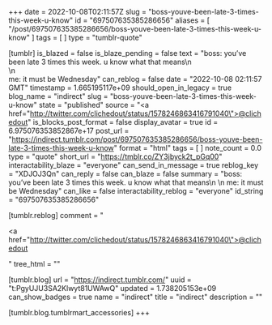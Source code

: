 +++
date = 2022-10-08T02:11:57Z
slug = "boss-youve-been-late-3-times-this-week-u-know"
id = "697507635385286656"
aliases = [ "/post/697507635385286656/boss-youve-been-late-3-times-this-week-u-know" ]
tags = [ ]
type = "tumblr-quote"

[tumblr]
is_blazed = false
is_blaze_pending = false
text = "boss: you’ve been late 3 times this week. u know what that means\n<br/>\n<br/>me: it must be Wednesday"
can_reblog = false
date = "2022-10-08 02:11:57 GMT"
timestamp = 1.665195117e+09
should_open_in_legacy = true
blog_name = "indirect"
slug = "boss-youve-been-late-3-times-this-week-u-know"
state = "published"
source = "<a href=\"http://twitter.com/clichedout/status/1578246863416791040\">@clichedout</a>"
is_blocks_post_format = false
display_avatar = true
id = 6.975076353852867e+17
post_url = "https://indirect.tumblr.com/post/697507635385286656/boss-youve-been-late-3-times-this-week-u-know"
format = "html"
tags = [ ]
note_count = 0.0
type = "quote"
short_url = "https://tmblr.co/ZY3jbyck2t_pGq00"
interactability_blaze = "everyone"
can_send_in_message = true
reblog_key = "XDJOJ3Qn"
can_reply = false
can_blaze = false
summary = "boss: you’ve been late 3 times this week. u know what that means\n \n me: it must be Wednesday"
can_like = false
interactability_reblog = "everyone"
id_string = "697507635385286656"

[tumblr.reblog]
comment = "<p><a href=\"http://twitter.com/clichedout/status/1578246863416791040\">@clichedout</a></p>"
tree_html = ""

[tumblr.blog]
url = "https://indirect.tumblr.com/"
uuid = "t:PgyUJU3SA2Klwyt81UWAwQ"
updated = 1.738205153e+09
can_show_badges = true
name = "indirect"
title = "indirect"
description = ""

[tumblr.blog.tumblrmart_accessories]
+++
